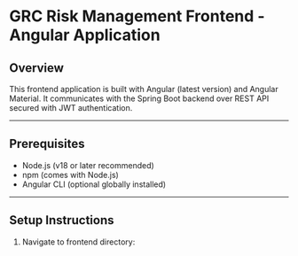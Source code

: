 # GRC Risk Management Frontend - Angular Application

## Overview

This frontend application is built with Angular (latest version) and Angular Material. It communicates with the Spring Boot backend over REST API secured with JWT authentication.

---

## Prerequisites

- Node.js (v18 or later recommended)
- npm (comes with Node.js)
- Angular CLI (optional globally installed)

---

## Setup Instructions

1. Navigate to frontend directory:

